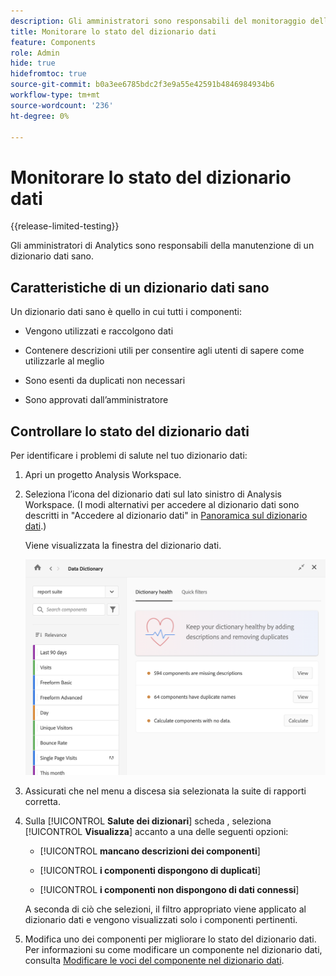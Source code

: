 ```yaml
---
description: Gli amministratori sono responsabili del monitoraggio dello stato di Data Dictionary. Ciò include il fatto che i componenti raccolgano dati, siano approvati, contengano descrizioni e siano privi di duplicati.
title: Monitorare lo stato del dizionario dati
feature: Components
role: Admin
hide: true
hidefromtoc: true
source-git-commit: b0a3ee6785bdc2f3e9a55e42591b4846984934b6
workflow-type: tm+mt
source-wordcount: '236'
ht-degree: 0%

---
```


# Monitorare lo stato del dizionario dati

{{release-limited-testing}}

Gli amministratori di Analytics sono responsabili della manutenzione di un dizionario dati sano.

## Caratteristiche di un dizionario dati sano

Un dizionario dati sano è quello in cui tutti i componenti:

* Vengono utilizzati e raccolgono dati

* Contenere descrizioni utili per consentire agli utenti di sapere come utilizzarle al meglio

* Sono esenti da duplicati non necessari

* Sono approvati dall’amministratore

## Controllare lo stato del dizionario dati

Per identificare i problemi di salute nel tuo dizionario dati:

1. Apri un progetto Analysis Workspace.

1. Seleziona l’icona del dizionario dati sul lato sinistro di Analysis Workspace. (I modi alternativi per accedere al dizionario dati sono descritti in &quot;Accedere al dizionario dati&quot; in [Panoramica sul dizionario dati](/help/analyze/analysis-workspace/components/data-dictionary/data-dictionary-overview.md).)

   Viene visualizzata la finestra del dizionario dati.

   ![Visualizzazione amministratore del dizionario dati](assets/data-dictionary-admin.png)

1. Assicurati che nel menu a discesa sia selezionata la suite di rapporti corretta.

1. Sulla [!UICONTROL **Salute dei dizionari**] scheda , seleziona [!UICONTROL **Visualizza**] accanto a una delle seguenti opzioni:

   * [!UICONTROL **mancano descrizioni dei componenti**]

   * [!UICONTROL **i componenti dispongono di duplicati**]

   * [!UICONTROL **i componenti non dispongono di dati connessi**]

   A seconda di ciò che selezioni, il filtro appropriato viene applicato al dizionario dati e vengono visualizzati solo i componenti pertinenti.

1. Modifica uno dei componenti per migliorare lo stato del dizionario dati. Per informazioni su come modificare un componente nel dizionario dati, consulta [Modificare le voci del componente nel dizionario dati](/help/analyze/analysis-workspace/components/data-dictionary/edit-entries-data-dictionary.md).